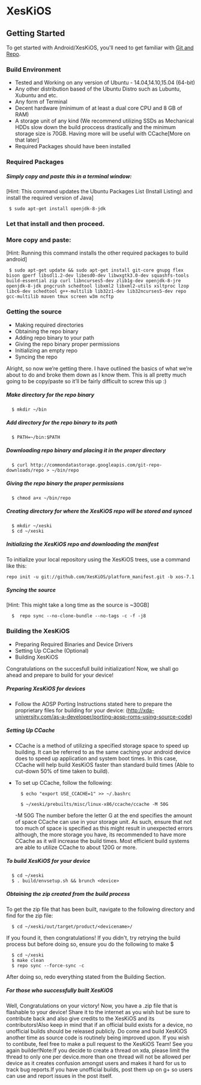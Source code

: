 XesKiOS
===========

Getting Started
---------------

To get started with Android/XesKiOS, you'll need to get
familiar with [Git and Repo](http://source.android.com/source/using-repo.html).

### Build Environment

- Tested and Working on any version of Ubuntu - 14.04,14.10,15.04 (64-bit)
- Any other distribution based of the Ubuntu Distro such as Lubuntu, Xubuntu and etc.
- Any form of Terminal
- Decent hardware (minimum of at least a dual core CPU and 8 GB of RAM)
- A storage unit of any kind (We recommend utilizing SSDs as Mechanical HDDs slow down the build proccess drastically and the minimum storage size is 70GB. Having more will be useful with CCache[More on that later]
- Required Packages should have been installed

### Required Packages
##### Simply copy and paste this in a terminal window:
[Hint: This command updates the Ubuntu Packages List (Install Listing) and install the required version of Java]

     $ sudo apt-get install openjdk-8-jdk

### Let that install and then proceed.

### More copy and paste:
[Hint: Running this command installs the other required packages to build android]

     $ sudo apt-get update && sudo apt-get install git-core gnupg flex bison gperf libsdl1.2-dev libesd0-dev libwxgtk3.0-dev squashfs-tools build-essential zip curl libncurses5-dev zlib1g-dev openjdk-8-jre openjdk-8-jdk pngcrush schedtool libxml2 libxml2-utils xsltproc lzop libc6-dev schedtool g++-multilib lib32z1-dev lib32ncurses5-dev repo gcc-multilib maven tmux screen w3m ncftp

### Getting the source
- Making required directories
- Obtaining the repo binary
- Adding repo binary to your path
- Giving the repo binary proper permissions
- Initializing an empty repo
- Syncing the repo

Alright, so now we’re getting there. I have outlined the basics of what we’re about to do and broke them down as I know them. This is all pretty much going to be copy/paste so it’ll be fairly difficult to screw this up :)

##### Make directory for the repo binary

      $ mkdir ~/bin

##### Add directory for the repo binary to its path

      $ PATH=~/bin:$PATH

##### Downloading repo binary and placing it in the proper directory

      $ curl http://commondatastorage.googleapis.com/git-repo-downloads/repo > ~/bin/repo

##### Giving the repo binary the proper permissions

      $ chmod a+x ~/bin/repo

##### Creating directory for where the XesKiOS repo will be stored and synced

      $ mkdir ~/xeski
      $ cd ~/xeski

##### Initializing the XesKiOS repo and downloading the manifest
To initialize your local repository using the XesKiOS trees, use a command like this:

    repo init -u git://github.com/XesKiOS/platform_manifest.git -b xos-7.1

##### Syncing the source
[Hint: This might take a long time as the source is ~30GB]

      $  repo sync --no-clone-bundle --no-tags -c -f -j8

### Building the XesKiOS

- Preparing Required Binaries and Device Drivers
- Setting Up CCache (Optional)
- Building XesKiOS

Congratulations on the succesfull build initialization! Now, we shall go ahead and prepare to build for your device!

##### Preparing XesKiOS for devices
- Follow the AOSP Porting Instructions stated here to prepare the proprietary files for building for your device: (http://xda-university.com/as-a-developer/porting-aosp-roms-using-source-code)

##### Setting Up CCache
- CCache is a method of utilizing a specified storage space to speed up building. It can be referred to as the same caching your android device does to speed up application and system boot times. In this case, CCache will help build XesKiOS faster than standard build times (Able to cut-down 50% of time taken to build).
- To set up CCache, follow the following:


        $ echo "export USE_CCACHE=1" >> ~/.bashrc

        $ ~/xeski/prebuilts/misc/linux-x86/ccache/ccache -M 50G

     -M 50G
The number before the letter G at the end specifies the amount of space CCache can use in your storage unit. As such, ensure that not too much of space is specified as this might result in unexpected errors although, the more storage you have, its recommended to have more CCache as it will increase the build times. Most efficient build systems are able to utilize CCache to about 120G or more.

##### To build XesKiOS for your device

      $ cd ~/xeski
      $ . build/envsetup.sh && brunch <device>

##### Obtaining the zip created from the build process
To get the zip file that has been built, navigate to the following directory and find for the zip file:

      $ cd ~/xeski/out/target/product/<devicename>/

If you found it, then congratulations! If you didn't, try retrying the build process but before doing so, ensure you do the following to make $

      $ cd ~/xeski
      $ make clean
      $ repo sync --force-sync -c

After doing so, redo everything stated from the Building Section.

##### For those who successfully built XesKiOS

Well, Congratulations on your victory! Now, you have a .zip file that is flashable to your device! Share it to the internet as you wish but be sure to contribute back and also give credits to the XesKiOS and its contributors!Also keep in mind that if an official build exists for a device, no unofficial builds should be released publicly. Do come and build XesKiOS another time as source code is routinely being improved upon. If you wish to contibute, feel free to make a pull request to the XesKiOS Team! See you again builder!Note:If you decide to create a thread on xda, please limit the thread to only one per device.more than one thread will not be allowed per device as it creates confusion amongst users and makes it hard for us to track bug reports.If you have unofficial builds, post them up on g+ so users can use and report issues in the post itself.
